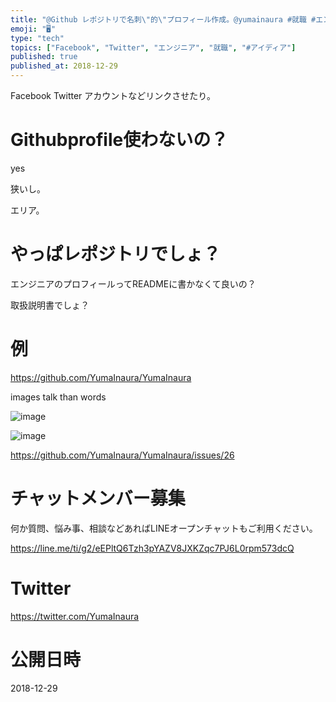 ```yaml
---
title: "@Github レポジトリで名刺\"的\"プロフィール作成。@yumainaura #就職 #エンジニア #取扱説明書 #Facebook #T"
emoji: "🖥"
type: "tech"
topics: ["Facebook", "Twitter", "エンジニア", "就職", "#アイディア"]
published: true
published_at: 2018-12-29
---
```


Facebook Twitter アカウントなどリンクさせたり。

# Githubprofile使わないの？

yes

狭いし。

エリア。

# やっぱレポジトリでしょ？

エンジニアのプロフィールってREADMEに書かなくて良いの？

取扱説明書でしょ？

# 例

https://github.com/YumaInaura/YumaInaura

images talk than words

![image](https://user-images.githubusercontent.com/13635059/50533774-a5f63a00-0b74-11e9-9f3a-1fadb77e2ea2.png)

![image](https://user-images.githubusercontent.com/13635059/50533776-aa225780-0b74-11e9-8d7f-e48f1d6416cf.png)


https://github.com/YumaInaura/YumaInaura/issues/26








<!-- Update From Qiita API -->

# チャットメンバー募集


何か質問、悩み事、相談などあればLINEオープンチャットもご利用ください。

https://line.me/ti/g2/eEPltQ6Tzh3pYAZV8JXKZqc7PJ6L0rpm573dcQ





# Twitter


https://twitter.com/YumaInaura


<!-- Update From Qiita API -->



# 公開日時

2018-12-29
